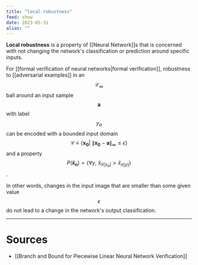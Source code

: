 ```yaml
---
title: "local robustness"
feed: show
date: 2023-05-31
alias: ""
---
```


__Local robustness__ is a property of [[Neural Network]]s that is concerned with not changing the network's classification or prediction around specific inputs.

For [[formal verification of neural networks|formal verification]], robustness to [[adversarial examples]] in an $$\mathcal{L}_{\infty}$$ ball around an input sample $$\mathbf{a}$$ with label $$y_a$$ can be encoded with a bounded input domain $$\mathcal{C} \triangleq \{\mathbf{x_0} \vert\ \lVert\mathbf{x_0} - \mathbf{a}\rVert_{\infty} \le \epsilon\}$$ and a property $$P(\mathbf{\hat{x}_n}) = \{\forall y,\ \hat{x}_{n[y_a]} > \hat{x}_{n[y]}\}$$.

In other words, changes in the input image that are smaller than some given value $$\epsilon$$ do not lead to a change in the network's output classification.

---

# Sources
- [[Branch and Bound for Piecewise Linear Neural Network Verification]]